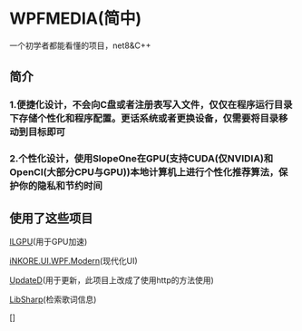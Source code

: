 # WPFMEDIA(简中)
一个初学者都能看懂的项目，net8&C++


## 简介


### 1.便捷化设计，不会向C盘或者注册表写入文件，仅仅在程序运行目录下存储个性化和程序配置。更话系统或者更换设备，仅需要将目录移动到目标即可


### 2.个性化设计，使用SlopeOne在GPU(支持CUDA(仅NVIDIA)和OpenCl(大部分CPU与GPU))本地计算机上进行个性化推荐算法，保护你的隐私和节约时间




###


## 使用了这些项目


[ILGPU](https://ilgpu.net/)(用于GPU加速)


[iNKORE.UI.WPF.Modern](https://github.com/iNKORE-NET/UI.WPF.Modern/)(现代化UI)


[UpdateD](https://github.com/YUXUAN888/UpdateD)(用于更新，此项目上改成了使用http的方法使用)


[LibSharp]()(检索歌词信息)


[]
